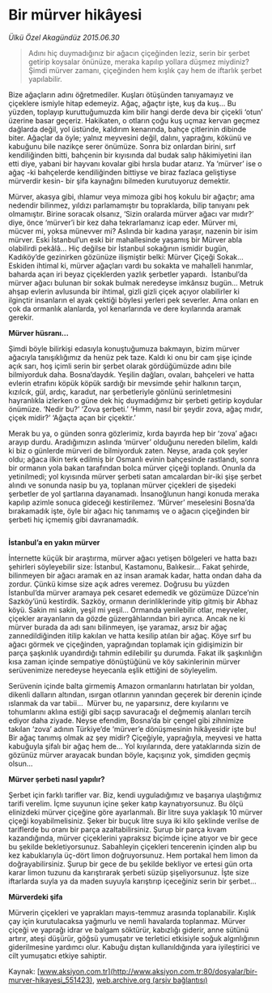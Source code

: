 # Bir mürver hikâyesi

*Ülkü Özel Akagündüz 2015.06.30*

<div class="pNewsDetailMainContent" itemprop="articleBody">
 <blockquote>
  <p>
   Adını hiç duymadığınız bir ağacın çiçeğinden leziz, serin bir şerbet getirip koysalar önünüze, meraka kapılıp yollara düşmez miydiniz? Şimdi mürver zamanı, çiçeğinden hem kışlık çay hem de iftarlık şerbet yapılabilir.
  </p>
 </blockquote>
 <p>
  Bize ağaçların adını öğretmediler. Kuşları ötüşünden tanıyamayız ve çiçeklere ismiyle hitap edemeyiz. Ağaç, ağaçtır işte, kuş da kuş... Bu yüzden, toplayıp kuruttuğumuzda kim bilir hangi derde deva bir çiçekli ‘otun’ üzerine basar geçeriz. Hakikaten, o otların çoğu kuş uçmaz kervan geçmez dağlarda değil, yol üstünde, kaldırım kenarında, bahçe çitlerinin dibinde biter. Ağaçlar da öyle; yalnız meyvesini değil, dalını, yaprağını, kökünü ve kabuğunu bile nazikçe serer önümüze. Sonra biz onlardan birini, sırf kendiliğinden bitti, bahçenin bir kıyısında dal budak salıp hâkimiyetini ilan etti diye, yabani bir hayvanı kovalar gibi hırsla budar atarız. Ya ‘mürver’ ise o ağaç -ki bahçelerde kendiliğinden bittiyse ve biraz fazlaca geliştiyse mürverdir kesin- bir şifa kaynağını bilmeden kurutuyoruz demektir.
 </p>
 <p>
  Mürver, akasya gibi, ıhlamur veya mimoza gibi hoş kokulu bir ağaçtır; ama nedendir bilinmez, yıldızı parlamamıştır bu topraklarda, bilip tanıyanı pek olmamıştır. Birine soracak olsanız, ‘Sizin oralarda mürver ağacı var mıdır?’ diye, önce ‘mürver’i bir kez daha tekrarlamanız icap eder. Mürver mi, mücver mi, yoksa münevver mi? Aslında bir kadına yaraşır, nazenin bir isim mürver. Eski İstanbul’un eski bir mahallesinde yaşamış bir Mürver abla olabilirdi pekâlâ… Hiç değilse bir İstanbul sokağının ismidir bugün, Kadıköy’de gezinirken gözünüze ilişmiştir belki: Mürver Çiçeği Sokak… Eskiden ihtimal ki, mürver ağaçları vardı bu sokakta ve mahalleli hanımlar, baharda açan iri beyaz çiçeklerden yazlık şerbetler yapardı.  İstanbul’da mürver ağacı bulunan bir sokak bulmak neredeyse imkânsız bugün… Metruk ahşap evlerin avlusunda bir ihtimal, gizli gizli çiçek açıyor olabilirler ki ilginçtir insanların el ayak çektiği böylesi yerleri pek severler. Ama onları en çok da ormanlık alanlarda, yol kenarlarında ve dere kıyılarında aramak gerekir.
 </p>
 <p>
  <strong>
   Mürver hüsranı...
  </strong>
 </p>
 <p>
  Şimdi böyle bilirkişi edasıyla konuştuğumuza bakmayın, bizim mürver ağacıyla tanışıklığımız da henüz pek taze. Kaldı ki onu bir cam şişe içinde açık sarı, hoş içimli serin bir şerbet olarak gördüğümüzde adını bile bilmiyorduk daha. Bosna’daydık. Yeşilin dağları, ovaları, bahçeleri ve hatta evlerin etrafını köpük köpük sardığı bir mevsimde şehir halkının tarçın, kızılcık, gül, ardıç, karadut, nar şerbetleriyle gönlünü serinletmesini hayranlıkla izlerken o güne dek hiç duymadığımız bir şerbeti getirip koydular önümüze. ‘Nedir bu?’ ‘Zova şerbeti.’ ‘Hımm, nasıl bir şeydir zova, ağaç mıdır, çiçek midir?’ ‘Ağaçta açan bir çiçektir.’
 </p>
 <p>
  Merak bu ya, o günden sonra gözlerimiz, kırda bayırda hep bir ‘zova’ ağacı arayıp durdu. Aradığımızın aslında ‘mürver’ olduğunu nereden bilelim, kaldı ki biz o günlerde mürveri de bilmiyorduk zaten. Neyse, arada çok şeyler oldu; ağaca ilkin terk edilmiş bir Osmanlı evinin bahçesinde rastlandı, sonra bir ormanın yola bakan tarafından bolca mürver çiçeği toplandı. Onunla da yetinilmedi; yol kıyısında mürver şerbeti satan amcalardan bir-iki şişe şerbet alındı ve sonunda nasip bu ya, toplanan mürver çiçekleri de şişedeki şerbetler de yol şartlarına dayanamadı. İnsanoğlunun hangi konuda meraka kapılıp azimle sonuca gideceği kestirilemez. ‘Mürver’ meselesini Bosna’da bırakamadık işte, öyle bir ağacı hiç tanımamış ve o ağacın çiçeğinden bir şerbeti hiç içmemiş gibi davranamadık.
 </p>
 <p>
  <img alt="" src="http://web.archive.org/web/20150702090356im_/http://medya.aksiyon.com.tr//aksiyon/2015/06/30/569547.jpg "/>
 </p>
 <p>
  <strong>
   İstanbul’a en yakın mürver
  </strong>
 </p>
 <p>
  İnternette küçük bir araştırma, mürver ağacı yetişen bölgeleri ve hatta bazı şehirleri söyleyebilir size: İstanbul, Kastamonu, Balıkesir… Fakat şehirde, bilinmeyen bir ağacı aramak en az insan aramak kadar, hatta ondan daha da zordur. Çünkü kimse size açık adres veremez. Doğrusu bu yüzden İstanbul’da mürver aramaya pek cesaret edemedik ve gözümüze Düzce’nin Sazköy’ünü kestirdik. Sazköy, ormanın derinliklerinde yitip gitmiş bir Abhaz köyü. Sakin mi sakin, yeşil mi yeşil… Ormanda yenilebilir otlar, meyveler, çiçekler arayanların da gözde güzergâhlarından biri ayrıca. Ancak ne ki mürver burada da adı sanı bilinmeyen, işe yaramaz, arsız bir ağaç zannedildiğinden itilip kakılan ve hatta kesilip atılan bir ağaç. Köye sırf bu ağacı görmek ve çiçeğinden, yaprağından toplamak için gidişimizin bir parça şaşkınlık uyandırdığı tahmin edilebilir şu durumda. Fakat ilk şaşkınlığın kısa zaman içinde sempatiye dönüştüğünü ve köy sakinlerinin mürver serüvenimize neredeyse heyecanla eşlik ettiğini de söyleyelim.
 </p>
 <p>
  Serüvenin içinde balta girmemiş Amazon ormanlarını hatırlatan bir yoldan, dikenli dalların altından, ısırgan otlarının yanından geçerek bir derenin içinde ıslanmak da var tabii…  Mürver bu, ne yaparsınız, dere kıyılarını ve tohumlarını aklına estiği gibi saçıp savuracağı el değmemiş alanları tercih ediyor daha ziyade. Neyse efendim, Bosna’da bir çengel gibi zihnimize takılan ‘zova’ adının Türkiye’de ‘mürver’e dönüşmesinin hikâyesidir işte bu! Bir ağaç tanımış olmak az şey midir? Çiçeğiyle, yaprağıyla, meyvesi ve hatta kabuğuyla şifalı bir ağaç hem de… Yol kıyılarında, dere yataklarında sizin de gözünüz mürver arayacak bundan böyle, kaçışınız yok, şimdiden geçmiş olsun…
 </p>
 <p>
  <strong>
   Mürver şerbeti nasıl yapılır?
  </strong>
 </p>
 <p>
  Şerbet için farklı tarifler var. Biz, kendi uyguladığımız ve başarıya ulaştığımız tarifi verelim. İçme suyunun içine şeker katıp kaynatıyorsunuz. Bu ölçü elinizdeki mürver çiçeğine göre ayarlanmalı. Bir litre suya yaklaşık 10 mürver çiçeği koyabilmelisiniz. Şeker bir buçuk litre suya iki kilo şeklinde verilse de tariflerde bu oranı bir parça azaltabilirsiniz. Şurup bir parça kıvam kazandığında, mürver çiçeklerini yapraksız biçimde içine atıyor ve bir gece bu şekilde bekletiyorsunuz. Sabahleyin çiçekleri tencerenin içinden alıp bu kez kabuklarıyla üç-dört limon doğruyorsunuz. Hem portakal hem limon da doğrayabilirsiniz. Şurup bir gece de bu şekilde bekliyor ve ertesi gün orta karar limon tuzunu da karıştırarak şerbeti süzüp şişeliyorsunuz. İşte size iftarlarda suyla ya da maden suyuyla karıştırıp içeceğiniz serin bir şerbet…
 </p>
 <p>
  <strong>
   Mürverdeki şifa
  </strong>
 </p>
 <p>
  Mürverin çiçekleri ve yaprakları mayıs-temmuz arasında toplanabilir. Kışlık çay için kurutulacaksa yağmurlu ve nemli havalarda toplanmaz. Mürver çiçeği ve yaprağı idrar ve balgam söktürür, kabızlığı giderir, anne sütünü artırır, ateşi düşürür, göğsü yumuşatır ve terletici etkisiyle soğuk algınlığının giderilmesine yardımcı olur. Kabuğu dıştan kullanıldığında yara iyileştirici ve cilt yumuşatıcı etkiye sahiptir.
 </p>
</div>


Kaynak: [www.aksiyon.com.tr](http://www.aksiyon.com.tr:80/dosyalar/bir-murver-hikayesi_551423), [web.archive.org (arşiv bağlantısı)](http://web.archive.org/web/20150702090356/http://www.aksiyon.com.tr:80/dosyalar/bir-murver-hikayesi_551423)
